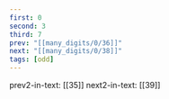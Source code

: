 ```yaml
---
first: 0
second: 3
third: 7
prev: "[[many_digits/0/36]]"
next: "[[many_digits/0/38]]"
tags: [odd]
---
```

prev2-in-text: [[35]]
next2-in-text: [[39]]
